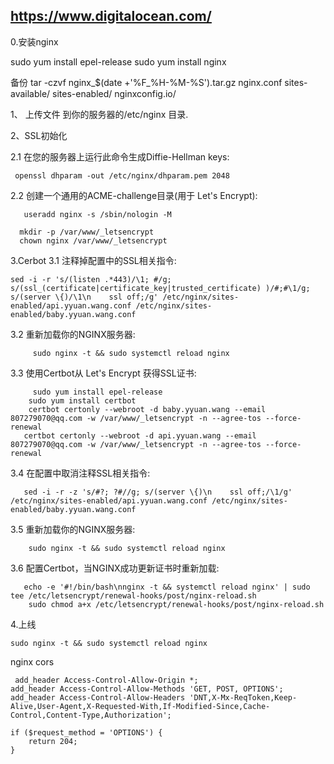 ## https://www.digitalocean.com/

0.安装nginx 

   sudo yum install epel-release
   sudo yum install nginx

备份
    tar -czvf nginx_$(date +'%F_%H-%M-%S').tar.gz nginx.conf sites-available/ sites-enabled/ nginxconfig.io/

 1、 上传文件 到你的服务器的/etc/nginx 目录.


2、SSL初始化

2.1 在您的服务器上运行此命令生成Diffie-Hellman keys:

     openssl dhparam -out /etc/nginx/dhparam.pem 2048 

2.2 创建一个通用的ACME-challenge目录(用于 Let's Encrypt):
     
       useradd nginx -s /sbin/nologin -M

      mkdir -p /var/www/_letsencrypt
      chown nginx /var/www/_letsencrypt

3.Cerbot
 3.1 注释掉配置中的SSL相关指令:

    sed -i -r 's/(listen .*443)/\1; #/g; s/(ssl_(certificate|certificate_key|trusted_certificate) )/#;#\1/g; s/(server \{)/\1\n    ssl off;/g' /etc/nginx/sites-enabled/api.yyuan.wang.conf /etc/nginx/sites-enabled/baby.yyuan.wang.conf

  3.2 重新加载你的NGINX服务器:

         sudo nginx -t && sudo systemctl reload nginx
  3.3 使用Certbot从 Let's Encrypt 获得SSL证书:

         sudo yum install epel-release
        sudo yum install certbot
        certbot certonly --webroot -d baby.yyuan.wang --email 807279070@qq.com -w /var/www/_letsencrypt -n --agree-tos --force-renewal
       certbot certonly --webroot -d api.yyuan.wang --email 807279070@qq.com -w /var/www/_letsencrypt -n --agree-tos --force-renewal

3.4 在配置中取消注释SSL相关指令:

       sed -i -r -z 's/#?; ?#//g; s/(server \{)\n    ssl off;/\1/g' /etc/nginx/sites-enabled/api.yyuan.wang.conf /etc/nginx/sites-enabled/baby.yyuan.wang.conf


   3.5   重新加载你的NGINX服务器:

        sudo nginx -t && sudo systemctl reload nginx

   3.6 配置Certbot，当NGINX成功更新证书时重新加载:

       echo -e '#!/bin/bash\nnginx -t && systemctl reload nginx' | sudo tee /etc/letsencrypt/renewal-hooks/post/nginx-reload.sh
        sudo chmod a+x /etc/letsencrypt/renewal-hooks/post/nginx-reload.sh

4.上线

    sudo nginx -t && sudo systemctl reload nginx

nginx cors 

     add_header Access-Control-Allow-Origin *;
    add_header Access-Control-Allow-Methods 'GET, POST, OPTIONS';
    add_header Access-Control-Allow-Headers 'DNT,X-Mx-ReqToken,Keep-Alive,User-Agent,X-Requested-With,If-Modified-Since,Cache-Control,Content-Type,Authorization';

    if ($request_method = 'OPTIONS') {
        return 204;
    }

